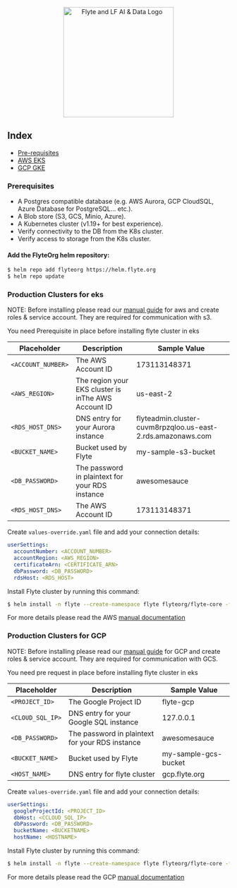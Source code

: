 <p align="center">
  <img src="https://raw.githubusercontent.com/flyteorg/static-resources/main/flyte/readme/flyte_and_lf.png" alt="Flyte and LF AI & Data Logo" width="250">
</p>

## Index
- [Pre-requisites](#prerequisites)
- [AWS EKS](#production-clusters-for-eks)
- [GCP GKE](#production-clusters-for-gcp)

### Prerequisites

- A Postgres compatible database (e.g. AWS Aurora, GCP CloudSQL, Azure Database for PostgreSQL... etc.).
- A Blob store (S3, GCS, Minio, Azure).
- A Kubernetes cluster (v1.19+ for best experience).
- Verify connectivity to the DB from the K8s cluster.
- Verify access to storage from the K8s cluster.

#### Add the FlyteOrg helm repository:

```bash
$ helm repo add flyteorg https://helm.flyte.org
$ helm repo update
```

### Production Clusters for eks

NOTE: Before installing please read our [manual guide](https://docs.flyte.org/en/latest/deployment/aws/manual.html#aws-permissioning) for aws and create roles & service account. They are required for communication with s3.

You need Prerequisite in place before installing flyte cluster in eks

| Placeholder | Description | Sample Value |
| -------- | -------- | -------- |
| `<ACCOUNT_NUMBER>`    | The AWS Account ID | 173113148371 |
| `<AWS_REGION>`    | The region your EKS cluster is inThe AWS Account ID | us-east-2 |
| `<RDS_HOST_DNS>`    | DNS entry for your Aurora instance | flyteadmin.cluster-cuvm8rpzqloo.us-east-2.rds.amazonaws.com |
| `<BUCKET_NAME>`    | Bucket used by Flyte | my-sample-s3-bucket |
| `<DB_PASSWORD>`    | The password in plaintext for your RDS instance | awesomesauce |
| `<RDS_HOST_DNS>`    | The AWS Account ID | 173113148371 |

Create `values-override.yaml` file and add your connection details:
```yaml
userSettings:
  accountNumber: <ACCOUNT_NUMBER>
  accountRegion: <AWS_REGION>
  certificateArn: <CERTIFICATE_ARN>
  dbPassword: <DB_PASSWORD>
  rdsHost: <RDS_HOST>
```

Install Flyte cluster by running this command:

```bash
$ helm install -n flyte --create-namespace flyte flyteorg/flyte-core -f https://raw.githubusercontent.com/flyteorg/flyte/master/charts/flyte-core/values-eks.yaml -f values-override.yaml
```

For more details please read the AWS [manual documentation](https://docs.flyte.org/en/latest/deployment/aws/manual.html)

### Production Clusters for GCP

NOTE: Before installing please read our [manual guide](https://docs.flyte.org/en/latest/deployment/gcp/manual.html#permissions) for GCP and create roles & service account. They are required for communication with GCS.


You need pre request in place before installing flyte cluster in eks

| Placeholder | Description | Sample Value |
| -------- | -------- | -------- |
| `<PROJECT_ID>`   | The Google Project ID | flyte-gcp |
| `<CLOUD_SQL_IP>`  | DNS entry for your Google SQL instance | 127.0.0.1 |
| `<DB_PASSWORD>`   | The password in plaintext for your RDS instance | awesomesauce |
| `<BUCKET_NAME>` | Bucket used by Flyte | my-sample-gcs-bucket |
| `<HOST_NAME>`    | DNS entry for flyte cluster | gcp.flyte.org |


Create `values-override.yaml` file and add your connection details:

```yaml
userSettings:
  googleProjectId: <PROJECT_ID>
  dbHost: <CCLOUD_SQL_IP>
  dbPassword: <DB_PASSWORD>
  bucketName: <BUCKETNAME>
  hostName: <HOSTNAME>
```

Install Flyte cluster by running this command:

```bash
$ helm install -n flyte --create-namespace flyte flyteorg/flyte-core -f https://raw.githubusercontent.com/flyteorg/flyte/master/charts/flyte-core/values-gcp.yaml -f values-override.yaml
```


For more details please read the GCP [manual documentation](https://docs.flyte.org/en/latest/deployment/gcp/manual.html)
